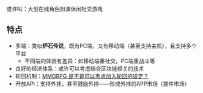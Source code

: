 或许叫：大型在线角色扮演休闲社交游戏

## 特点

- 多端：类似**炉石传说**，既有PC端，又有移动端（甚至支持主机），且支持多个平台
  - 不同端的体验有差异：如移动端重社交，PC端重战斗等
- 良好的经济体系：或许可以考虑结合区块链相关的技术
- 轮回机制：[MMORPG 是不是可以考虑加入轮回的设定？](https://www.v2ex.com/t/557250)
- 开放API：支持外挂，甚至鼓励外挂——形成外挂的APP市场（插件市场）